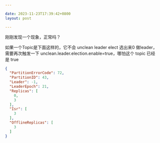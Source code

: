 ```yaml
---

date: 2023-11-23T17:39:42+0800
layout: post

---
```


刚刚发现一个现象，正常吗？

如果一个Topic是下面这样的，它不会 unclean leader elect 选出来0 做leader，需要再次触发一下 unclean.leader.election.enable=true，哪怕这个 topic 已经是 true

```json
{
  "PartitionErrorCode": 72,
  "PartitionID": 43,
  "Leader": -1,
  "LeaderEpoch": 21,
  "Replicas": [
    0,
    3
  ],
  "Isr": [
    3
  ],
  "OfflineReplicas": [
    3
  ]
}
```
